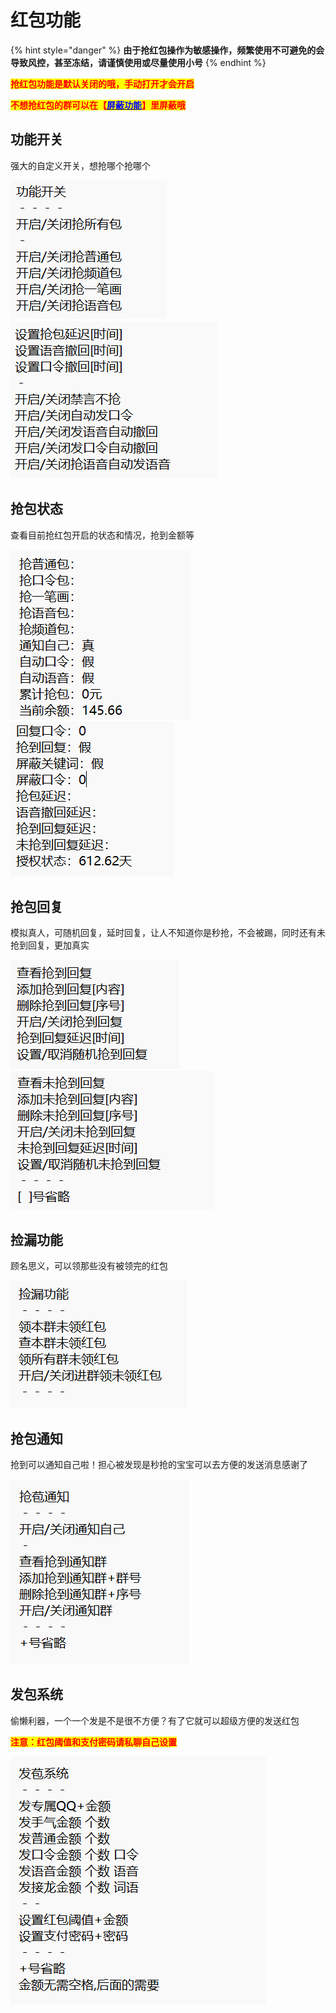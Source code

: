 # 红包功能

{% hint style="danger" %}
**由于抢红包操作为敏感操作，频繁使用不可避免的会导致风控，甚至冻结，请谨慎使用或尽量使用小号**
{% endhint %}

<mark style="color:red;">**抢红包功能是默认关闭的哦，手动打开才会开启**</mark>

<mark style="color:red;">**不想抢红包的群可以在【**</mark>[<mark style="color:blue;">**屏蔽功能**</mark>](ping-bi-gong-neng.md)<mark style="color:red;">**】里屏蔽哦**</mark>

## **功能开关**

强大的自定义开关，想抢哪个抢哪个

![](<../.gitbook/assets/image (5) (2).png>)![](<../.gitbook/assets/image (21).png>)

## **抢包状态**

查看目前抢红包开启的状态和情况，抢到金额等

![](<../.gitbook/assets/image (2) (1).png>)![](<../.gitbook/assets/image (6) (2).png>)



## 抢包回复

模拟真人，可随机回复，延时回复，让人不知道你是秒抢，不会被踢，同时还有未抢到回复，更加真实

![](<../.gitbook/assets/image (19).png>)![](<../.gitbook/assets/image (22).png>)

## 捡漏功能

顾名思义，可以领那些没有被领完的红包

![](<../.gitbook/assets/image (1) (3).png>)

## 抢包通知

抢到可以通知自己啦！担心被发现是秒抢的宝宝可以去方便的发送消息感谢了

![](<../.gitbook/assets/image (2).png>)

## 发包系统

偷懒利器，一个一个发是不是很不方便？有了它就可以超级方便的发送红包

<mark style="color:red;">**注意：红包阈值和支付密码请私聊自己设置**</mark>

![](<../.gitbook/assets/image (20) (1).png>)

